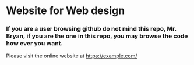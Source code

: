 # Website for Web design

### If you are a user browsing github do not mind this repo, Mr. Bryan, if you are the one in this repo, you may browse the code how ever you want.

Please visit the online website at https://example.com/